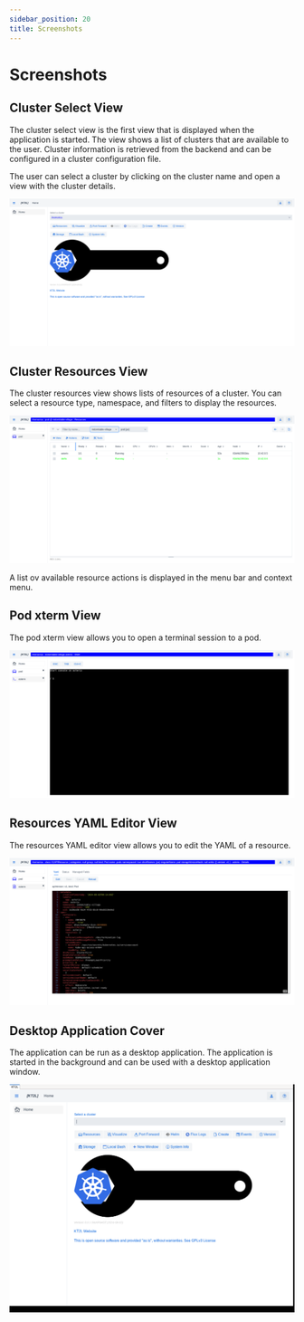 ```yaml
---
sidebar_position: 20
title: Screenshots
---
```


# Screenshots

## Cluster Select View

The cluster select view is the first view that is displayed when the application is started. 
The view shows a list of clusters that are available to the user. Cluster information is retrieved 
from the backend and can be configured in a cluster configuration file.

The user can select a cluster by clicking on the cluster name and open a view with the cluster details.

![Cluster Select View](screenshots/cluster_select.png)

## Cluster Resources View

The cluster resources view shows lists of resources of a cluster. You can select a resource type,
namespace, and filters to display the resources.

![Cluster Resources View](screenshots/cluster_resources_pods.png)

A list ov available resource actions is displayed in the menu bar and context menu.

## Pod xterm View

The pod xterm view allows you to open a terminal session to a pod.

![Pod xterm View](screenshots/pod_xterm.png)

## Resources YAML Editor View

The resources YAML editor view allows you to edit the YAML of a resource.

![Resources YAML Editor View](screenshots/pod_yaml_editor.png)

## Desktop Application Cover

The application can be run as a desktop application. The application is started in the background and can be 
used with a desktop application window.

![As Desktop Application](screenshots/kt2l-desktop.png)
